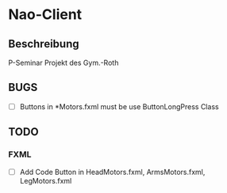 # Nao-Client
## Beschreibung
P-Seminar Projekt des Gym.-Roth
## BUGS
  - [ ] Buttons in \*Motors.fxml must be use ButtonLongPress Class
## TODO
### FXML
  - [ ] Add Code Button in HeadMotors.fxml, ArmsMotors.fxml, LegMotors.fxml
